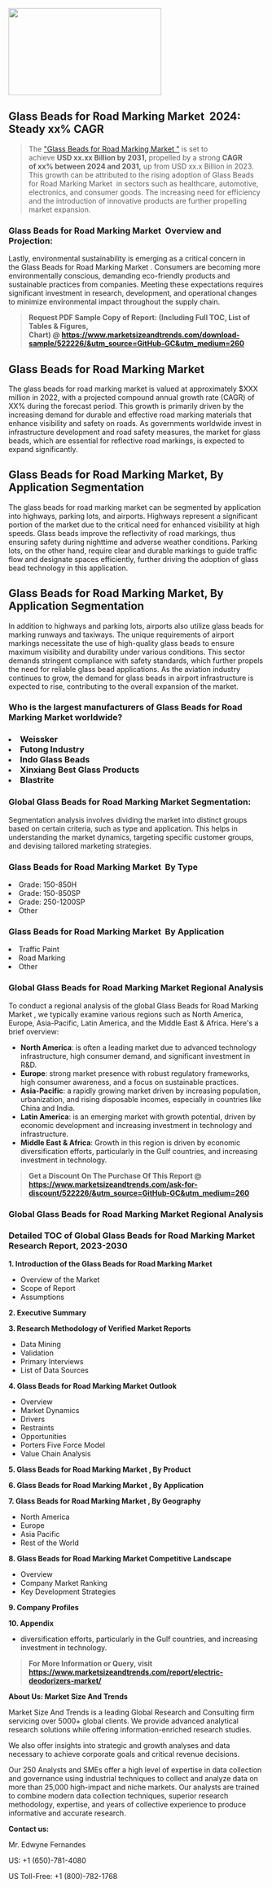 <p><img class="alignnone size-medium wp-image-20088" src="https://ffe5etoiles.com/wp-content/uploads/2024/12/MST1-300x171.png" alt="" width="300" height="171" /></p><h2 id="ember46" class="ember-view reader-text-block__heading-2">Glass Beads for Road Marking Market &nbsp;2024: Steady&nbsp;xx% CAGR</h2><blockquote id="ember47" class="ember-view reader-text-block__blockquote">The&nbsp;<a class="app-aware-link " href="https://www.marketsizeandtrends.com/download-sample/522226/&utm_source=GitHub-GC&utm_medium=260" target="_blank" data-test-app-aware-link="">"Glass Beads for Road Marking Market "</a>&nbsp;is set to achieve&nbsp;<strong>USD&nbsp;xx.xx&nbsp;Billion by 2031,</strong>&nbsp;propelled by a strong&nbsp;<strong>CAGR of&nbsp;xx% between 2024 and 2031,</strong>&nbsp;up from USD xx.x Billion in 2023. This growth can be attributed to the rising adoption of&nbsp;Glass Beads for Road Marking Market &nbsp;in sectors such as healthcare, automotive, electronics, and consumer goods. The increasing need for efficiency and the introduction of innovative products are further propelling market expansion.</blockquote><h3 id="ember48" class="ember-view reader-text-block__heading-3">Glass Beads for Road Marking Market &nbsp;Overview and Projection:</h3><p id="ember49" class="ember-view reader-text-block__paragraph">Lastly, environmental sustainability is emerging as a critical concern in the&nbsp;Glass Beads for Road Marking Market . Consumers are becoming more environmentally conscious, demanding eco-friendly products and sustainable practices from companies. Meeting these expectations requires significant investment in research, development, and operational changes to minimize environmental impact throughout the supply chain.</p><blockquote id="ember50" class="ember-view reader-text-block__blockquote"><strong>Request PDF Sample Copy of Report: (Including Full TOC, List of Tables &amp; Figures, Chart)&nbsp;@&nbsp;<strong><a href="https://www.marketsizeandtrends.com/download-sample/522226/&utm_source=GitHub-GC&utm_medium=260" target="_blank">https://www.marketsizeandtrends.com/download-sample/522226/&utm_source=GitHub-GC&utm_medium=260</a></strong></strong></blockquote><h3 class=""> <h2>Glass Beads for Road Marking Market</h2><p>The glass beads for road marking market is valued at approximately $XXX million in 2022, with a projected compound annual growth rate (CAGR) of XX% during the forecast period. This growth is primarily driven by the increasing demand for durable and effective road marking materials that enhance visibility and safety on roads. As governments worldwide invest in infrastructure development and road safety measures, the market for glass beads, which are essential for reflective road markings, is expected to expand significantly.</p><h2>Glass Beads for Road Marking Market, By Application Segmentation</h2><p>The glass beads for road marking market can be segmented by application into highways, parking lots, and airports. Highways represent a significant portion of the market due to the critical need for enhanced visibility at high speeds. Glass beads improve the reflectivity of road markings, thus ensuring safety during nighttime and adverse weather conditions. Parking lots, on the other hand, require clear and durable markings to guide traffic flow and designate spaces efficiently, further driving the adoption of glass bead technology in this application.</p><h2>Glass Beads for Road Marking Market, By Application Segmentation</h2><p>In addition to highways and parking lots, airports also utilize glass beads for marking runways and taxiways. The unique requirements of airport markings necessitate the use of high-quality glass beads to ensure maximum visibility and durability under various conditions. This sector demands stringent compliance with safety standards, which further propels the need for reliable glass bead applications. As the aviation industry continues to grow, the demand for glass beads in airport infrastructure is expected to rise, contributing to the overall expansion of the market.</p></h3><h3 id="" class="">Who is the largest manufacturers of&nbsp;Glass Beads for Road Marking Market worldwide?</h3><h3 class=""></Li><Li>Weissker</Li><Li> Futong Industry</Li><Li> Indo Glass Beads</Li><Li> Xinxiang Best Glass Products</Li><Li> Blastrite</h3><h3 id="ember53" class="ember-view reader-text-block__heading-3">Global&nbsp;Glass Beads for Road Marking Market Segmentation:</h3><p id="ember54" class="ember-view reader-text-block__paragraph">Segmentation analysis involves dividing the market into distinct groups based on certain criteria, such as type and application. This helps in understanding the market dynamics, targeting specific customer groups, and devising tailored marketing strategies.</p><h3 id="" class="">Glass Beads for Road Marking Market &nbsp;By Type</h3><p></Li><Li>Grade: 150-850H</Li><Li> Grade: 150-850SP</Li><Li> Grade: 250-1200SP</Li><Li> Other</p><h3 id="" class="">Glass Beads for Road Marking Market &nbsp;By Application</h3><p class=""></Li><Li>Traffic Paint</Li><Li> Road Marking</Li><Li> Other</p><h3 id="ember62" class="ember-view reader-text-block__heading-3">Global Glass Beads for Road Marking Market Regional Analysis</h3><p id="ember63" class="ember-view reader-text-block__paragraph">To conduct a regional analysis of the global Glass Beads for Road Marking Market , we typically examine various regions such as North America, Europe, Asia-Pacific, Latin America, and the Middle East &amp; Africa. Here's a brief overview:</p><ul><li><strong>North America</strong>: is often a leading market due to advanced technology infrastructure, high consumer demand, and significant investment in R&amp;D.</li><li><strong>Europe</strong>: strong market presence with robust regulatory frameworks, high consumer awareness, and a focus on sustainable practices.</li><li><strong>Asia-Pacific</strong>: a rapidly growing market driven by increasing population, urbanization, and rising disposable incomes, especially in countries like China and India.</li><li><strong>Latin America</strong>: is an emerging market with growth potential, driven by economic development and increasing investment in technology and infrastructure.</li><li><strong>Middle East &amp; Africa</strong>: Growth in this region is driven by economic diversification efforts, particularly in the Gulf countries, and increasing investment in technology.</li></ul><blockquote id="ember61" class="ember-view reader-text-block__blockquote"><strong>Get a Discount On The Purchase Of This Report @ <strong><a href="https://html-cleaner.com/" target="">https://www.marketsizeandtrends.com/ask-for-discount/522226/&utm_source=GitHub-GC&utm_medium=260</a></strong></strong></blockquote><h3 id="ember62" class="ember-view reader-text-block__heading-3">Global Glass Beads for Road Marking Market Regional Analysis</h3><h3 id="" class="">Detailed TOC of Global Glass Beads for Road Marking Market Research Report, 2023-2030</h3><p id="" class=""><strong>1. Introduction of the Glass Beads for Road Marking Market </strong></p><ul><li>Overview of the Market</li><li>Scope of Report</li><li>Assumptions</li></ul><p id="" class=""><strong>2. Executive Summary</strong></p><p id="" class=""><strong>3. Research Methodology of Verified Market Reports</strong></p><ul><li>Data Mining</li><li>Validation</li><li>Primary Interviews</li><li>List of Data Sources</li></ul><p id="" class=""><strong>4. Glass Beads for Road Marking Market Outlook</strong></p><ul><li>Overview</li><li>Market Dynamics</li><li>Drivers</li><li>Restraints</li><li>Opportunities</li><li>Porters Five Force Model</li><li>Value Chain Analysis</li></ul><p id="" class=""><strong>5. Glass Beads for Road Marking Market , By Product</strong></p><p id="" class=""><strong>6. Glass Beads for Road Marking Market , By Application</strong></p><p id="" class=""><strong>7. Glass Beads for Road Marking Market , By Geography</strong></p><ul><li>North America</li><li>Europe</li><li>Asia Pacific</li><li>Rest of the World</li></ul><p id="" class=""><strong>8. Glass Beads for Road Marking Market Competitive Landscape</strong></p><ul><li>Overview</li><li>Company Market Ranking</li><li>Key Development Strategies</li></ul><p id="" class=""><strong>9. Company Profiles</strong></p><p id="" class=""><strong>10. Appendix</strong></p><ul><li>diversification efforts, particularly in the Gulf countries, and increasing investment in technology.</li></ul><blockquote id="ember65" class="ember-view reader-text-block__blockquote"><strong>For More Information or Query, visit <strong><strong><a href="https://html-cleaner.com/" target="">https://www.marketsizeandtrends.com/report/electric-deodorizers-market/</a></strong></strong></strong></blockquote><p id="" class=""><strong>About Us: Market Size And Trends</strong></p><p id="" class="">Market Size And Trends is a leading Global Research and Consulting firm servicing over 5000+ global clients. We provide advanced analytical research solutions while offering information-enriched research studies.</p><p id="" class="">We also offer insights into strategic and growth analyses and data necessary to achieve corporate goals and critical revenue decisions.</p><p id="" class="">Our 250 Analysts and SMEs offer a high level of expertise in data collection and governance using industrial techniques to collect and analyze data on more than 25,000 high-impact and niche markets. Our analysts are trained to combine modern data collection techniques, superior research methodology, expertise, and years of collective experience to produce informative and accurate research.</p><p id="" class=""><strong>Contact us:</strong></p><p id="" class="">Mr. Edwyne Fernandes</p><p id="" class="">US: +1 (650)-781-4080</p><p id="" class="">US Toll-Free: +1 (800)-782-1768</p>
